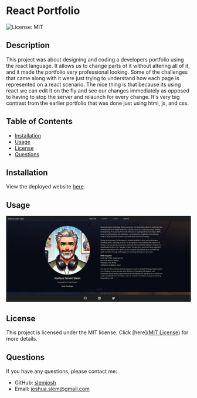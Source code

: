 # React Portfolio
  ![License: MIT](https://img.shields.io/badge/License-MIT-yellow.svg)

## Description

This project was about designing and coding a developers portfolio using the react language. It allows us to change parts of it without altering all of it, and it made the portfolio very professional looking.  Some of the challenges that came along with it were just trying to understand how each page is represented on a react scenario.  The nice thing is that because its using react we can edit it on the fly and see our changes immediately as opposed to having to stop the server and relaunch for every change.  It's very big contrast from the earlier portfolio that was done just using html, js, and css.

## Table of Contents

- [Installation](#installation)
- [Usage](#usage)
- [License](#license)
- [Questions](#questions)

## Installation

View the deployed website [here](https://superb-twilight-477689.netlify.app/#about).

## Usage
![React Portfolio Screenshot](/src/assets/screenshot.png)


## License

This project is licensed under the MIT license. Click [here]([MIT License](https://opensource.org/licenses/MIT)) for more details.


## Questions

If you have any questions, please contact me:

- GitHub: [slemjosh](https://github.com/slemjosh)
- Email: [joshua.slem@gmail.com](mailto:joshua.slem@gmail.com)